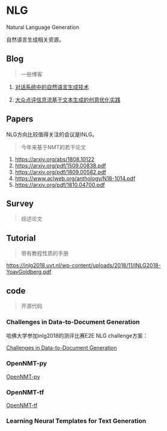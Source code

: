 # NLG

Natural Language Generation

自然语言生成相关资源。

## Blog

> 一些博客

1. [对话系统中的自然语言生成技术](https://zhuanlan.zhihu.com/p/49197552)

2. [大众点评信息流基于文本生成的创意优化实践](https://tech.meituan.com/2019/03/14/information-flow-creative-optimization-practices.html)

## Papers

NLG方向比较值得关注的会议是INLG。

> 今年来基于NMT的若干论文

1. https://arxiv.org/abs/1808.10122
2. https://arxiv.org/pdf/1509.00838.pdf
3. https://arxiv.org/pdf/1809.00582.pdf
4. https://www.aclweb.org/anthology/N18-1014.pdf
5. https://arxiv.org/pdf/1810.04700.pdf

## Survey

> 综述论文

## Tutorial

> 带有教程性质的手册

https://inlg2018.uvt.nl/wp-content/uploads/2018/11/INLG2018-YoavGoldberg.pdf

## code

> 开源代码

### Challenges in Data-to-Document Generation

哈佛大学参加inlg2018的测评比赛E2E NLG challenge方案：

[Challenges in Data-to-Document Generation](https://github.com/harvardnlp/data2text)

### OpenNMT-py

[OpenNMT-py](https://github.com/OpenNMT/OpenNMT-py)

### OpenNMT-tf

[OpenNMT-tf](https://github.com/OpenNMT/OpenNMT-tf)

### Learning Neural Templates for Text Generation

[](https://github.com/harvardnlp/neural-template-gen)
